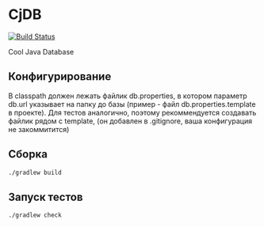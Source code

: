 CjDB
====
[![Build Status](https://travis-ci.org/SerCeMan/cjdb.svg?branch=master)](https://travis-ci.org/SerCeMan/cjdb)

Cool Java Database

Конфигурирование
---
В classpath должен лежать файлик db.properties, в котором параметр db.url указывает на папку до базы (пример - файл db.properties.template в проекте). Для тестов аналогично, поэтому рекоммендуется создавать файлик рядом с template, (он добавлен в .gitignore, ваша конфигурация не закоммитится) 

Сборка
---
```bash
./gradlew build
```

Запуск тестов
---
```bash
./gradlew check
```
